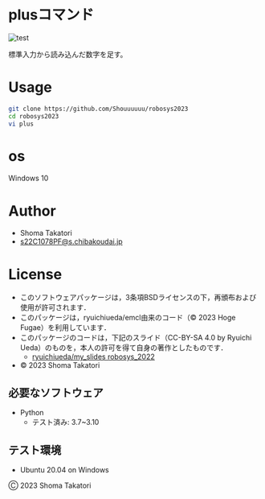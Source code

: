 # plusコマンド
![test](https://github.com/Shouuuuuu/robosys2023/actions/workflows/test.yml/badge.svg)

標準入力から読み込んだ数字を足す。

# Usage
```bash
git clone https://github.com/Shouuuuuu/robosys2023
cd robosys2023
vi plus
```
# os
Windows 10

# Author
* Shoma Takatori
* s22C1078PF@s.chibakoudai.jp

# License
* このソフトウェアパッケージは，3条項BSDライセンスの下，再頒布および使用が許可されます．
* このパッケージは，ryuichiueda/emcl由来のコード（© 2023 Hoge Fugae）を利用しています．
* このパッケージのコードは，下記のスライド（CC-BY-SA 4.0 by Ryuichi Ueda）のものを，本人の許可を得て自身の著作としたものです．
    * [ryuichiueda/my_slides robosys_2022](https://github.com/ryuichiueda/my_slides/tree/master/robosys_2022)
* © 2023 Shoma Takatori

## 必要なソフトウェア
* Python
  * テスト済み: 3.7~3.10

## テスト環境
* Ubuntu 20.04 on Windows

Ⓒ 2023 Shoma Takatori
